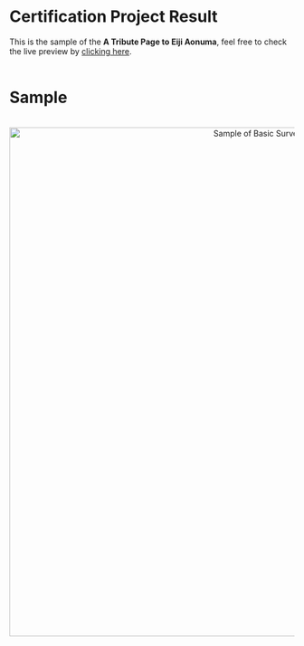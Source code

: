 # Certification Project Result

This is the sample of the **A Tribute Page to Eiji Aonuma**, feel free to check the live preview by [clicking here](https://sdkitagawa.github.io/freeCodeCamp/responsive_web_design_certification/module_2/5_certification_project_(tribute_page)/).
<br />
<br />

# Sample 
<br />
<center><img src="img/sample.gif" alt="Sample of Basic Survey Form" height="900" /></center>
